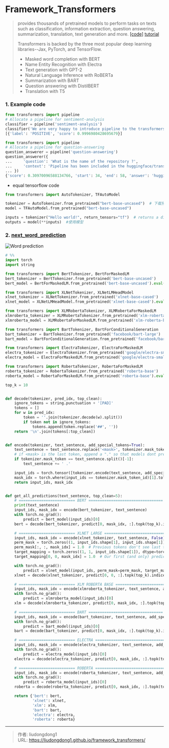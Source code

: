 # Framework_Transformers


> provides thousands of pretrained models to perform tasks on texts such as classification, information extraction, question answering, summarization, translation, text generation and more.  [[code]](https://github.com/huggingface/transformers#quick-tour) [tutorial](https://huggingface.co/transformers/)
>
> Transformers is backed by the three most popular deep learning libraries--Jax, PyTorch, and TensorFlow.
>
> - Masked word completion with BERT
> - Name Entity Recognition with Electra
> - Text generation with GPT-2
> - Natural Language Inference with RoBERTa
> - Summarization with BART
> - Question answering with DistilBERT
> - Translation with T5

### 1. Example code

```python
from transformers import pipeline
# Allocate a pipeline for sentiment-analysis
classifier = pipeline('sentiment-analysis')
classifier('We are very happy to introduce pipeline to the transformers repository.')
[{'label': 'POSITIVE', 'score': 0.9996980428695679}]
```

```python
from transformers import pipeline
# Allocate a pipeline for question-answering
question_answerer = pipeline('question-answering')
question_answerer({
...     'question': 'What is the name of the repository ?',
...     'context': 'Pipeline has been included in the huggingface/transformers repository'
... })
{'score': 0.30970096588134766, 'start': 34, 'end': 58, 'answer': 'huggingface/transformers'}
```

- equal tensorflow code

```python
from transformers import AutoTokenizer, TFAutoModel

tokenizer = AutoTokenizer.from_pretrained("bert-base-uncased")  # 下载预训练模型
model = TFAutoModel.from_pretrained("bert-base-uncased")

inputs = tokenizer("Hello world!", return_tensors="tf")  # returns a dictionary string to list of ints. It contains the ids of the tokens
outputs = model(**inputs)  #使用模型
```

### 2. [next_word_prediction](https://github.com/renatoviolin/next_word_prediction)

![Word prediction](https://github.com/renatoviolin/next_word_prediction/raw/master/word_prediction.gif)

```python
# %%
import torch
import string

from transformers import BertTokenizer, BertForMaskedLM
bert_tokenizer = BertTokenizer.from_pretrained('bert-base-uncased')
bert_model = BertForMaskedLM.from_pretrained('bert-base-uncased').eval()

from transformers import XLNetTokenizer, XLNetLMHeadModel
xlnet_tokenizer = XLNetTokenizer.from_pretrained('xlnet-base-cased')
xlnet_model = XLNetLMHeadModel.from_pretrained('xlnet-base-cased').eval()

from transformers import XLMRobertaTokenizer, XLMRobertaForMaskedLM
xlmroberta_tokenizer = XLMRobertaTokenizer.from_pretrained('xlm-roberta-base')
xlmroberta_model = XLMRobertaForMaskedLM.from_pretrained('xlm-roberta-base').eval()

from transformers import BartTokenizer, BartForConditionalGeneration
bart_tokenizer = BartTokenizer.from_pretrained('facebook/bart-large')
bart_model = BartForConditionalGeneration.from_pretrained('facebook/bart-large').eval()

from transformers import ElectraTokenizer, ElectraForMaskedLM
electra_tokenizer = ElectraTokenizer.from_pretrained('google/electra-small-generator')
electra_model = ElectraForMaskedLM.from_pretrained('google/electra-small-generator').eval()

from transformers import RobertaTokenizer, RobertaForMaskedLM
roberta_tokenizer = RobertaTokenizer.from_pretrained('roberta-base')
roberta_model = RobertaForMaskedLM.from_pretrained('roberta-base').eval()

top_k = 10


def decode(tokenizer, pred_idx, top_clean):
    ignore_tokens = string.punctuation + '[PAD]'
    tokens = []
    for w in pred_idx:
        token = ''.join(tokenizer.decode(w).split())
        if token not in ignore_tokens:
            tokens.append(token.replace('##', ''))
    return '\n'.join(tokens[:top_clean])


def encode(tokenizer, text_sentence, add_special_tokens=True):
    text_sentence = text_sentence.replace('<mask>', tokenizer.mask_token)
    # if <mask> is the last token, append a "." so that models dont predict punctuation.
    if tokenizer.mask_token == text_sentence.split()[-1]:
        text_sentence += ' .'

    input_ids = torch.tensor([tokenizer.encode(text_sentence, add_special_tokens=add_special_tokens)])
    mask_idx = torch.where(input_ids == tokenizer.mask_token_id)[1].tolist()[0]
    return input_ids, mask_idx


def get_all_predictions(text_sentence, top_clean=5):
    # ========================= BERT =================================
    print(text_sentence)
    input_ids, mask_idx = encode(bert_tokenizer, text_sentence)
    with torch.no_grad():
        predict = bert_model(input_ids)[0]
    bert = decode(bert_tokenizer, predict[0, mask_idx, :].topk(top_k).indices.tolist(), top_clean)

    # ========================= XLNET LARGE =================================
    input_ids, mask_idx = encode(xlnet_tokenizer, text_sentence, False)
    perm_mask = torch.zeros((1, input_ids.shape[1], input_ids.shape[1]), dtype=torch.float)
    perm_mask[:, :, mask_idx] = 1.0  # Previous tokens don't see last token
    target_mapping = torch.zeros((1, 1, input_ids.shape[1]), dtype=torch.float)  # Shape [1, 1, seq_length] => let's predict one token
    target_mapping[0, 0, mask_idx] = 1.0  # Our first (and only) prediction will be the last token of the sequence (the masked token)

    with torch.no_grad():
        predict = xlnet_model(input_ids, perm_mask=perm_mask, target_mapping=target_mapping)[0]
    xlnet = decode(xlnet_tokenizer, predict[0, 0, :].topk(top_k).indices.tolist(), top_clean)

    # ========================= XLM ROBERTA BASE =================================
    input_ids, mask_idx = encode(xlmroberta_tokenizer, text_sentence, add_special_tokens=True)
    with torch.no_grad():
        predict = xlmroberta_model(input_ids)[0]
    xlm = decode(xlmroberta_tokenizer, predict[0, mask_idx, :].topk(top_k).indices.tolist(), top_clean)

    # ========================= BART =================================
    input_ids, mask_idx = encode(bart_tokenizer, text_sentence, add_special_tokens=True)
    with torch.no_grad():
        predict = bart_model(input_ids)[0]
    bart = decode(bart_tokenizer, predict[0, mask_idx, :].topk(top_k).indices.tolist(), top_clean)

    # ========================= ELECTRA =================================
    input_ids, mask_idx = encode(electra_tokenizer, text_sentence, add_special_tokens=True)
    with torch.no_grad():
        predict = electra_model(input_ids)[0]
    electra = decode(electra_tokenizer, predict[0, mask_idx, :].topk(top_k).indices.tolist(), top_clean)

    # ========================= ROBERTA =================================
    input_ids, mask_idx = encode(roberta_tokenizer, text_sentence, add_special_tokens=True)
    with torch.no_grad():
        predict = roberta_model(input_ids)[0]
    roberta = decode(roberta_tokenizer, predict[0, mask_idx, :].topk(top_k).indices.tolist(), top_clean)

    return {'bert': bert,
            'xlnet': xlnet,
            'xlm': xlm,
            'bart': bart,
            'electra': electra,
            'roberta': roberta}
```



---

> 作者: liudongdong1  
> URL: https://liudongdong1.github.io/framework_transformers/  

